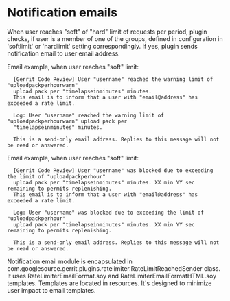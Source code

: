 Notification emails
=============

When user reaches "soft" of "hard" limit of requests per period, plugin checks, if user is a member
of one of the groups, defined in configuration in 'softlimit' or 'hardlimit' setting
correspondingly. If yes, plugin sends notification email to user email address.

Email example, when user reaches "soft" limit:

```
  [Gerrit Code Review] User "username" reached the warning limit of "uploadpackperhourwarn"
  upload pack per "timelapseinminutes" minutes.
  This email is to inform that a user with "email@address" has exceeded a rate limit.

  Log: User "username" reached the warning limit of "uploadpackperhourwarn" upload pack per
  "timelapseinminutes" minutes.

  This is a send-only email address. Replies to this message will not be read or answered.
```

Email example, when user reaches "soft" limit:

```
  [Gerrit Code Review] User "username" was blocked due to exceeding the limit of "uploadpackperhour"
  upload pack per "timelapseinminutes" minutes. XX min YY sec remaining to permits replenishing.
  This email is to inform that a user with "email@address" has exceeded a rate limit.

  Log: User "username" was blocked due to exceeding the limit of "uploadpackperhour"
  upload pack per "timelapseinminutes" minutes. XX min YY sec remaining to permits replenishing.

  This is a send-only email address. Replies to this message will not be read or answered.
```

Notification email module is encapsulated in
com.googlesource.gerrit.plugins.ratelimiter.RateLimitReachedSender class. It uses
RateLimiterEmailFormat.soy and RateLimiterEmailFormatHTML.soy templates. Templates are located in
resources. It's designed to minimize user impact to email templates.
